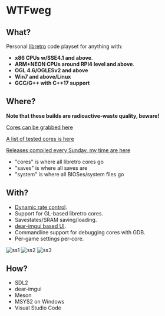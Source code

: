 # WTFweg

## What?

Personal [libretro](https://www.libretro.com) code playset for anything with:

* **x86 CPUs w/SSE4.1 and above**.
* **ARM+NEON CPUs around RPI4 level and above**.
* **OGL 4.6/OGLESv2 and above**
* **Win7 and above/Linux**
* **GCC/G++ with C++17 support**


## Where?

**Note that these builds are radioactive-waste quality, beware!**

[Cores can be grabbed here](http://buildbot.libretro.com/nightly/windows/x86_64/latest/)

[A list of tested cores is here](https://raw.githubusercontent.com/mudlord/WTFweg/master/cores.txt)

[Releases compiled every Sunday, my time are here](https://www.mediafire.com/file/rp9ykqbevyobxa4/WTFweg.zip)

* "cores" is where all libretro cores go
* "saves" is where all saves are
* "system" is where all BIOSes/system files go


## With?

* [Dynamic rate control](https://docs.libretro.com/development/cores/dynamic-rate-control/).
* Support for GL-based libretro cores.
* Savestates/SRAM saving/loading.
* [dear-imgui based UI](https://github.com/ocornut/imgui).
* Commandline support for debugging cores with GDB.
* Per-game settings per-core.



![ss1](https://user-images.githubusercontent.com/56025978/163493614-c992cfd3-78d5-4579-87aa-53b580f70305.png)
![ss2](https://user-images.githubusercontent.com/56025978/163493616-6dd1bae6-6aab-4a64-9c20-88ece03bdd52.png)
![ss3](https://user-images.githubusercontent.com/56025978/163493617-5db73c9e-44f3-4caa-8283-57a17e90e0f3.png)

## How?

* SDL2
* dear-imgui
* Meson
* MSYS2 on Windows
* Visual Studio Code
